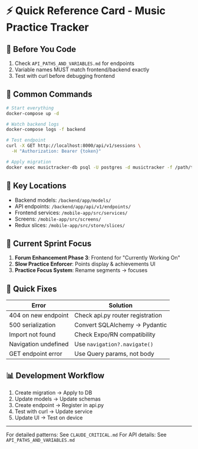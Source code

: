 # ⚡ Quick Reference Card - Music Practice Tracker

## 🚨 Before You Code
1. Check `API_PATHS_AND_VARIABLES.md` for endpoints
2. Variable names MUST match frontend/backend exactly
3. Test with curl before debugging frontend

## 🔧 Common Commands
```bash
# Start everything
docker-compose up -d

# Watch backend logs
docker-compose logs -f backend

# Test endpoint
curl -X GET http://localhost:8000/api/v1/sessions \
  -H "Authorization: Bearer {token}"

# Apply migration
docker exec musictracker-db psql -U postgres -d musictracker -f /path/to/migration.sql
```

## 📁 Key Locations
- Backend models: `/backend/app/models/`
- API endpoints: `/backend/app/api/v1/endpoints/`
- Frontend services: `/mobile-app/src/services/`
- Screens: `/mobile-app/src/screens/`
- Redux slices: `/mobile-app/src/store/slices/`

## 🎯 Current Sprint Focus
1. **Forum Enhancement Phase 3**: Frontend for "Currently Working On"
2. **Slow Practice Enforcer**: Points display & achievements UI
3. **Practice Focus System**: Rename segments → focuses

## 🐛 Quick Fixes
| Error | Solution |
|-------|----------|
| 404 on new endpoint | Check api.py router registration |
| 500 serialization | Convert SQLAlchemy → Pydantic |
| Import not found | Check Expo/RN compatibility |
| Navigation undefined | Use `navigation?.navigate()` |
| GET endpoint error | Use Query params, not body |

## 📊 Development Workflow
1. Create migration → Apply to DB
2. Update models → Update schemas  
3. Create endpoint → Register in api.py
4. Test with curl → Update service
5. Update UI → Test on device

---
For detailed patterns: See `CLAUDE_CRITICAL.md`
For API details: See `API_PATHS_AND_VARIABLES.md`